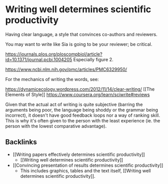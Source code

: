 # Writing well determines scientific productivity
Having clear language, a style that convinces co-authors and reviewers.

You may want to write like Sia is going to be your reviewer; be critical.

https://journals.plos.org/ploscompbiol/article?id=10.1371/journal.pcbi.1004205
Especially figure 2.

https://www.ncbi.nlm.nih.gov/pmc/articles/PMC6329950/

For the mechanics of writing the words, see:

https://dynamicecology.wordpress.com/2012/11/14/clear-writing/
[[The Elements of Style]]
https://www.coursera.org/learn/sciwrite#reviews

Given that the actual act of writing is quite subjective (barring the arguments being poor, the language being shoddy or the grammar being incorrect), it doesn't have good feedback loops nor a way of ranking skill. This is why it's often given to the person with the least experience (ie. the person with the lowest comparative advantage).

## Backlinks
* [[Writing papers effectively determines scientific productivity]]
	* [[Writing well determines scientific productivity]]
* [[Convincing presentation of results determines scientific productivity]]
	* This includes graphics, tables and the text itself, [[Writing well determines scientific productivity]].

<!-- #Work -->

<!-- {BearID:9F2F5E1F-69C3-44CE-879A-EFF5AF104917-15756-0000130C15D695F6} -->
